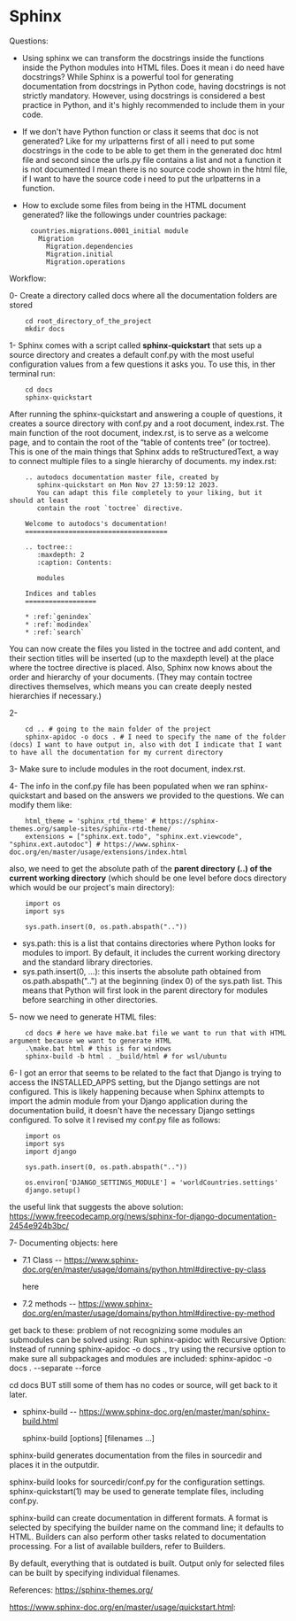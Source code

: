 # Sphinx

Questions:
+ Using sphinx we can transform the docstrings inside the functions inside the Python modules into HTML files. Does it mean i do need have docstrings? While Sphinx is a powerful tool for generating documentation from docstrings in Python code, having docstrings is not strictly mandatory. However, using docstrings is considered a best practice in Python, and it's highly recommended to include them in your code.
+ If we don't have Python function or class it seems that doc is not generated? Like for my urlpatterns first of all i need to put some docstrings in the code to be able to get them in the generated doc html file and second since the urls.py file contains a list and not a function it is not documented I mean there is no source code shown in the html file, if I want to have the source code i need to put the urlpatterns in a function.
+ How to exclude some files from being in the HTML document generated? like the followings under countries package: 

        countries.migrations.0001_initial module
          Migration
            Migration.dependencies
            Migration.initial
            Migration.operations


Workflow:

0- Create a directory called docs where all the documentation folders are stored
                
        cd root_directory_of_the_project
        mkdir docs
        
1- Sphinx comes with a script called **sphinx-quickstart** that sets up a source directory and creates a default conf.py with the most useful configuration values from a few questions it asks you. To use this, in ther terminal run:

        cd docs
        sphinx-quickstart

After running the sphinx-quickstart and answering a couple of questions, it creates a source directory with conf.py and a root document, index.rst. The main function of the root document, index.rst, is to serve as a welcome page, and to contain the root of the “table of contents tree” (or toctree). This is one of the main things that Sphinx adds to reStructuredText, a way to connect multiple files to a single hierarchy of documents. my index.rst:

        .. autodocs documentation master file, created by
           sphinx-quickstart on Mon Nov 27 13:59:12 2023.
           You can adapt this file completely to your liking, but it should at least
           contain the root `toctree` directive.
        
        Welcome to autodocs's documentation!
        ====================================
        
        .. toctree::
           :maxdepth: 2
           :caption: Contents:
        
           modules
        
        Indices and tables
        ==================
        
        * :ref:`genindex`
        * :ref:`modindex`
        * :ref:`search`

You can now create the files you listed in the toctree and add content, and their section titles will be inserted (up to the maxdepth level) at the place where the toctree directive is placed. Also, Sphinx now knows about the order and hierarchy of your documents. (They may contain toctree directives themselves, which means you can create deeply nested hierarchies if necessary.)

2- 

        cd .. # going to the main folder of the project 
        sphinx-apidoc -o docs . # I need to specify the name of the folder (docs) I want to have output in, also with dot I indicate that I want to have all the documentation for my current directory 

3- Make sure to include modules in the root document, index.rst.

4- The info in the conf.py file has been populated when we ran sphinx-quickstart and based on the answers we provided to the questions. We can modify them like:

        html_theme = 'sphinx_rtd_theme' # https://sphinx-themes.org/sample-sites/sphinx-rtd-theme/
        extensions = ["sphinx.ext.todo", "sphinx.ext.viewcode", "sphinx.ext.autodoc"] # https://www.sphinx-doc.org/en/master/usage/extensions/index.html

also, we need to get the absolute path of the **parent directory (..) of the current working directory** (which should be one level before docs directory which would be our project's main directory):

        import os
        import sys
        
        sys.path.insert(0, os.path.abspath("..")) 
        
+ sys.path: this is a list that contains directories where Python looks for modules to import. By default, it includes the current working directory and the standard library directories.
+ sys.path.insert(0, ...): this inserts the absolute path obtained from os.path.abspath("..") at the beginning (index 0) of the sys.path list. This means that Python will first look in the parent directory for modules before searching in other directories.

5- now we need to generate HTML files:

        cd docs # here we have make.bat file we want to run that with HTML argument because we want to generate HTML 
        .\make.bat html # this is for windows 
        sphinx-build -b html . _build/html # for wsl/ubuntu 

6- I got an error that seems to be related to the fact that Django is trying to access the INSTALLED_APPS setting, but the Django settings are not configured. This is likely happening because when Sphinx attempts to import the admin module from your Django application during the documentation build, it doesn't have the necessary Django settings configured. To solve it I revised my conf.py file as follows:

        import os
        import sys
        import django 
        
        sys.path.insert(0, os.path.abspath(".."))
        
        os.environ['DJANGO_SETTINGS_MODULE'] = 'worldCountries.settings'
        django.setup()

the useful link that suggests the above solution: https://www.freecodecamp.org/news/sphinx-for-django-documentation-2454e924b3bc/

7- Documenting objects: here  

+ 7.1 Class -- https://www.sphinx-doc.org/en/master/usage/domains/python.html#directive-py-class

  here
        
+ 7.2 methods -- https://www.sphinx-doc.org/en/master/usage/domains/python.html#directive-py-method 





get back to these:
problem of not recognizing some modules an submodules can be solved using: 
Run sphinx-apidoc with Recursive Option: Instead of running sphinx-apidoc -o docs ., try using the recursive option to make sure all subpackages and modules are included:
sphinx-apidoc -o docs . --separate --force 

cd docs
BUT still some of them has no codes or source, will get back to it later. 



+ sphinx-build -- https://www.sphinx-doc.org/en/master/man/sphinx-build.html

  sphinx-build [options] <sourcedir> <outputdir> [filenames …]


sphinx-build generates documentation from the files in sourcedir and places it in the outputdir.

sphinx-build looks for sourcedir/conf.py for the configuration settings. sphinx-quickstart(1) may be used to generate template files, including conf.py.

sphinx-build can create documentation in different formats. A format is selected by specifying the builder name on the command line; it defaults to HTML. Builders can also perform other tasks related to documentation processing. For a list of available builders, refer to Builders.

By default, everything that is outdated is built. Output only for selected files can be built by specifying individual filenames.



References:
https://sphinx-themes.org/

https://www.sphinx-doc.org/en/master/usage/quickstart.html:
